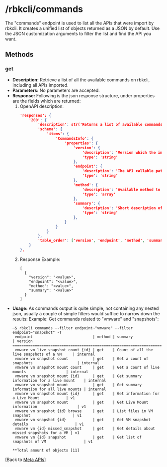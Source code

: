 # /rbkcli/commands
The "commands" endpoint is used to list all the APIs that were import by rbkcli. It creates a unified list of objects returned as a JSON by default. Use the JSON customization arguments to filter the list and find the API you want.
## Methods
### get
- **Description:** Retrieve a list of all the available commands on rbkcli, including all APIs imported.
- **Parameters:** No parameters are accepted.
- **Response:** Following is the json response structure, under properties are the fields which are returned:
    1. OpenAPI description:
        ```json
        'responses': {
            '200': {
                'description': str('Returns a list of available commands'),
                'schema': {
                    'items': {
                        'CommandsInfo': {
                            'properties': {
                                'version': {
                                    'description': 'Version which the imported endpoint belongs to.',
                                    'type': 'string'
                                },
                                'endpoint': {
                                    'description': 'The API callable path, or API name.',
                                    'type': 'string'
                                },                                           
                                'method': {
                                    'description': 'Available method to call the API endpoint.',
                                    'type': 'array'
                                },
                                'summary': {
                                    'description': 'Short description of the action performed when Endpoint and method are called.',
                                    'type': 'string'
                                },                                               
                            }
                        }
                    }
                },
                'table_order': ['version', 'endpoint', 'method', 'summary']
            }
        },
        ```
    2. Response Example:
        ```
        [
          {
            "version": "<value>",
            "endpoint": "<value>",
            "method": "<value>",
            "summary": "<value>"
          }
        ]
        ```
- **Usage:** As commands output is quite simple, not containing any nested json, usually a couple of simple filters would suffice to narrow down the results:
    Example: Get commands related to "vmware" and "snapshots":
    ```
    ~$ rbkcli commands --filter endpoint~"vmware" --filter endpoint~"snapshot" -T
     endpoint                           | method | summary                                     | version
    ======================================================================================================
     vmware vm live_snapshot count {id} | get    | Count of all the live snapshots of a VM     | internal
     vmware vm snapshot count           | get    | Get a count of snapshots                    | internal
     vmware vm snapshot mount count     | get    | Get a count of live mounts                  | internal
     vmware vm snapshot mount {id}      | get    | Get summary information for a live mount    | internal
     vmware vm snapshot mount           | get    | Get summary information for all live mounts | internal
     vmware vm snapshot mount {id}      | get    | Get information for a Live Mount            | v1
     vmware vm snapshot mount           | get    | Get Live Mount information                  | v1
     vmware vm snapshot {id} browse     | get    | List files in VM snapshot                   | v1
     vmware vm snapshot {id}            | get    | Get VM snapshot details                     | v1
     vmware vm {id} missed_snapshot     | get    | Get details about missed snapshots for a VM | v1
     vmware vm {id} snapshot            | get    | Get list of snapshots of VM                 | v1
    
    **Total amount of objects [11]
    ```
  
[Back to [Meta APIs](meta_apis.md)]